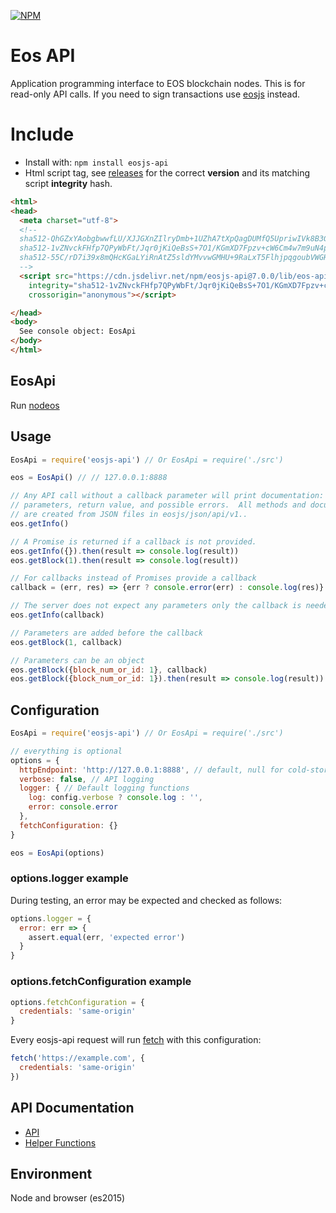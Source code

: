 [![NPM](https://img.shields.io/npm/v/eosjs-api.svg)](https://www.npmjs.org/package/eosjs-api)

# Eos API

Application programming interface to EOS blockchain nodes.  This is for
read-only API calls.  If you need to sign transactions use
[eosjs](https://github.com/eosio/eosjs) instead.

# Include

* Install with: `npm install eosjs-api`
* Html script tag, see [releases](https://github.com/EOSIO/eosjs-api/releases) for the correct **version** and its matching script **integrity** hash.

```html
<html>
<head>
  <meta charset="utf-8">
  <!--
  sha512-QhGZxYAobgbwwfLU/XJJGXnZIlryDmb+1UZhA7tXpQagDUMfQ5UpriwIVk8B3GpgU178MoEGZJXwDUWQtCkfUg== lib/eos-api.js
  sha512-1vZNvckFHfp7QPyWbFt/Jqr0jKiQeBsS+7O1/KGmXD7Fpzv+cW6Cm4w7m9uN4pGBwJEAzkxPVzzZ0Q2QV5jN0g== lib/eos-api.min.js
  sha512-55C/rD7i39x8mQHcKGaLYiRnAtZ5sldYMvvwGMHU+9RaLxT5FlhjpqgoubVWGHwPJM/9qVISF82ryYnlFxkwWQ== lib/eos-api.min.js.map
  -->
  <script src="https://cdn.jsdelivr.net/npm/eosjs-api@7.0.0/lib/eos-api.min.js"
    integrity="sha512-1vZNvckFHfp7QPyWbFt/Jqr0jKiQeBsS+7O1/KGmXD7Fpzv+cW6Cm4w7m9uN4pGBwJEAzkxPVzzZ0Q2QV5jN0g=="
    crossorigin="anonymous"></script>

</head>
<body>
  See console object: EosApi
</body>
</html>
```


## EosApi

Run [nodeos](https://github.com/eosio/eos)

## Usage

```javascript
EosApi = require('eosjs-api') // Or EosApi = require('./src')

eos = EosApi() // // 127.0.0.1:8888

// Any API call without a callback parameter will print documentation: description,
// parameters, return value, and possible errors.  All methods and documentation
// are created from JSON files in eosjs/json/api/v1..
eos.getInfo()

// A Promise is returned if a callback is not provided.
eos.getInfo({}).then(result => console.log(result))
eos.getBlock(1).then(result => console.log(result))

// For callbacks instead of Promises provide a callback
callback = (err, res) => {err ? console.error(err) : console.log(res)}

// The server does not expect any parameters only the callback is needed
eos.getInfo(callback)

// Parameters are added before the callback
eos.getBlock(1, callback)

// Parameters can be an object
eos.getBlock({block_num_or_id: 1}, callback)
eos.getBlock({block_num_or_id: 1}).then(result => console.log(result))
```

## Configuration

```js
EosApi = require('eosjs-api') // Or EosApi = require('./src')

// everything is optional
options = {
  httpEndpoint: 'http://127.0.0.1:8888', // default, null for cold-storage
  verbose: false, // API logging
  logger: { // Default logging functions
    log: config.verbose ? console.log : '',
    error: console.error
  },
  fetchConfiguration: {}
}

eos = EosApi(options)
```
### options.logger example

During testing, an error may be expected and checked as follows:

```js
options.logger = {
  error: err => {
    assert.equal(err, 'expected error')
  }
}
```

### options.fetchConfiguration example

```js
options.fetchConfiguration = {
  credentials: 'same-origin'
}
```
Every eosjs-api request will run [fetch](https://github.com/github/fetch#sending-cookies) with this configuration:
```js
fetch('https://example.com', {
  credentials: 'same-origin'
})
```

## API Documentation

* [API](./docs/api.md)
* [Helper Functions](./docs/index.md)

## Environment

Node and browser (es2015)
